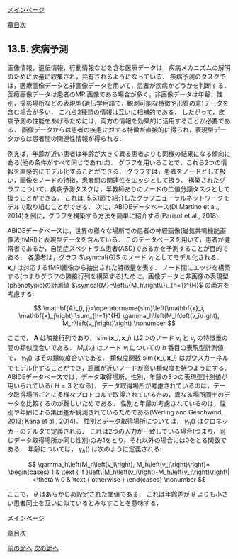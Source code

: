 [メインページ](../../index.markdown)

[章目次](./chap13.md)
## 13.5. 疾病予測

画像情報，遺伝情報，行動情報などを含む医療データは，疾病メカニズムの解明のために大量に収集され，共有されるようになっている． 疾病予測のタスクでは，医療画像データと非画像データを用いて，患者が疾病かどうかを判断する． 医療画像データは患者のMRI画像である場合が多く，非画像データは年齢，性別，撮影場所などの表現型(遺伝学用語で，観測可能な特徴や形質の意)データを含む場合が多い． これら2種類の情報は互いに相補的である． したがって，疾病予測の性能をあげるためには，両方の情報を効果的に活用することが必要である． 画像データからは患者の疾患に対する特徴が直接的に得られ，表現型データからは患者間の関連性情報が得られる．

例えば，年齢が近い患者は年齢が大きく異る患者よりも同様の結果になる傾向にある(他の条件がすべて同じであれば)． グラフを用いることで，これら2つの情報を直感的にモデル化することができる． グラフでは，患者をノードとして扱い，画像をノードの特徴，患者間の関連性をエッジとして扱う． 構築されたグラフについて，疾病予測タスクは，半教師ありのノードの二値分類タスクとして扱うことができる． これは, 5.5.1節で紹介したグラフニューラルネットワークモデルで取り組むことができる． 次に，ABIDEデータベース(Di Martino et al., 2014)を例に，グラフを構築する方法を簡単に紹介する(Parisot et al., 2018)．

ABIDEデータベースは，世界の様々な場所での患者の神経画像(磁気共鳴機能画像法;fMRI)と表現型データを含んでいる． このデータベースを用いて，患者が健常者であるか，自閉症スペクトラム患者(ASD)であるかを予測することが目的である． 各患者は，グラフ $\symcal{G}$ のノード $v_i$ としてモデル化される．  $\mathbf{x}\_i$ は対応するfMRI画像から抽出された特徴量を表す． ノード間にエッジを構築する(つまりグラフの隣接行列を構築する)ために，画像データと非画像の表現型(phenotypic)の計測値 $\symcal{M}=\left\\{M_h\right\\}\_{h=1}^{H}$ の両方を考慮する:

 $$
 \mathbf{A}_{i, j}=\operatorname{sim}\left(\mathbf{x}_i, \mathbf{x}_j\right) \sum_{h=1}^{H} \gamma_h\left(M_h\left(v_i\right), M_h\left(v_j\right)\right)
    \nonumber $$
 

ここで， $\mathbf{A}$ は隣接行列であり， $\operatorname{sim}\left(\mathbf{x}\_i, \mathbf{x}\_j\right)$ は2つのノード $v_i$ と $v_j$ の特徴量の間の類似度合いである．  $M_h\left(v_i\right)$ はノード $v_i$ についての $h$ 番目の表現型計測値で， $\gamma_h()$ はその類似度合いである． 類似度関数 $\operatorname{sim}\left(\mathbf{x}\_i, \mathbf{x}\_j\right)$ はガウスカーネルでモデル化することができ，距離が近いノードが高い類似度を持つようにする． ABIDEデータベースでは，データ取得場所，性別，年齢の3つの表現型計測値が用いられている( $H=3$ となる)． データ取得場所が考慮されているのは，データ取得場所ごとに多様なプロトコルで取得されているため，異なる場所同士のデータを比較するのが難しいためである． 性別と年齢が考慮されているのは，性別や年齢による集団差が観測されているためである(Werling and Geschwind, 2013; Kana et al., 2014)． 性別とデータ取得場所については， $\gamma_h()$ はクロネッカーのデルタで定義される． これは2つの入力が一致している場合(つまり，同じデータ取得場所か同じ性別)のみ1をとり，それ以外の場合には0をとる関数である． 年齢については， $\gamma_h()$ は次のように定義される:

 $$
 \gamma_h\left(M_h\left(v_i\right), M_h\left(v_j\right)\right)=
    \begin{cases}
    1 & \text { if }\left\|M_h\left(v_i\right)-M_h\left(v_j\right)\right\|<\theta \\ 
    0 & \text { otherwise }         
    \end{cases}
    \nonumber $$
 

ここで， $\theta$ はあらかじめ設定された閾値である． これは年齢差が $\theta$ よりも小さい患者同士を互いに似ているとみなすことを意味する．


[メインページ](../../index.markdown)

[章目次](./chap13.md)

[前の節へ](./subsection_04.md) [次の節へ](./subsection_06.md)


